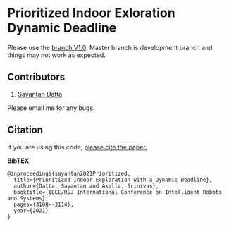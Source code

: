 # Prioritized Indoor Exloration Dynamic Deadline

Please use the [branch V1.0](https://github.com/Kenzo450D/Prioritized_Indoor_Exloration_Dynamic_Deadline/tree/v_1.0). Master branch is development branch and things may not work as expected. 

## Contributors
1. [Sayantan Datta](mailto:sdatta3@uncc.edu?subject=[GitHub]%20Source%20Prioritized%20Indoor%20Exploration)

Please email me for any bugs.

## Citation
If you are using this code, [please cite the paper.](https://ieeexplore.ieee.org/abstract/document/9636199) <br>


<b>BibTEX</b>
```
@inproceedings{sayantan2021Prioritized,
  title={Prioritized Indoor Exploration with a Dynamic Deadline},
  author={Datta, Sayantan and Akella, Srinivas},
  booktitle={IEEE/RSJ International Conference on Intelligent Robots and Systems},
  pages={3108--3114},
  year={2021}
}
```
